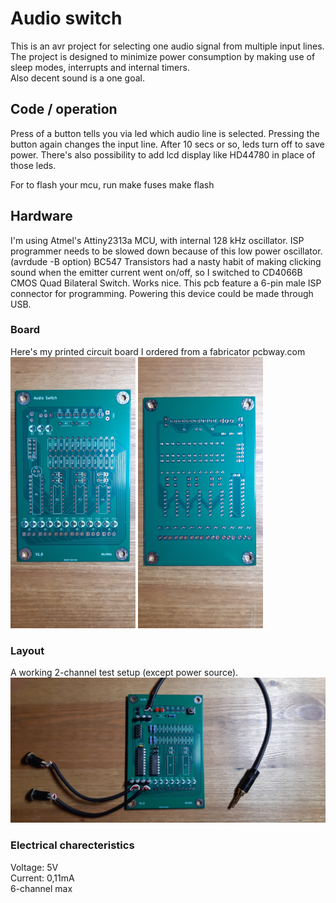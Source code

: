 # Audio switch   

This is an avr project for selecting one audio signal from multiple input lines.\
The project is designed to minimize power consumption by making use of sleep modes, interrupts and internal timers.\
Also decent sound is a one goal.

## Code / operation

Press of a button tells you via led which audio line is selected. Pressing the button again changes the input line. After 10 secs or so, leds turn off to save power. There's also possibility to add lcd display like HD44780 in place of those leds.

For to flash your mcu, run
    make fuses
    make flash

## Hardware  

I'm using Atmel's Attiny2313a MCU, with internal 128 kHz oscillator. ISP programmer needs to be slowed down because of this low power oscillator. (avrdude -B option)
BC547 Transistors had a nasty habit of making clicking sound when the emitter current went on/off, so I switched to CD4066B CMOS Quad Bilateral Switch. Works nice. This pcb feature a 6-pin male ISP connector for programming. Powering this device could be made through USB. 

### Board

Here's my printed circuit board I ordered from a fabricator pcbway.com\
<img src="/pics/front.jpg" alt="Front" width="200">
<img src="/pics/back.jpg" alt="Back" width="200">

### Layout

A working 2-channel test setup (except power source).\
![Test setup](/pics/test_setup.jpg)

### Electrical charecteristics

Voltage: 5V\
Current: 0,11mA\
6-channel max